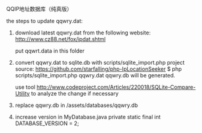 QQIP地址数据库（纯真版）

the steps to update qqwry.dat:

1. download latest qqwry.dat from the following website:
	http://www.cz88.net/fox/ipdat.shtml
	
	put qqwrt.data in this folder

2. convert qqwry.dat to sqlite.db with scripts/sqlite_import.php
	project source: https://github.com/starfalling/php-IpLocationSeeker
	$ php scripts/sqlite_import.php qqwry.dat
	qqwry.db will be generated.

	use tool http://www.codeproject.com/Articles/220018/SQLite-Compare-Utility to analyze the change if necessary

3. replace qqwry.db in /assets/databases/qqwry.db

4. increase version in MyDatabase.java
	private static final int DATABASE_VERSION = 2;
